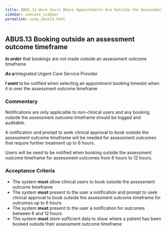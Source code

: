 ```yaml
---
title: ABUS.13 Warn Users Where Appointments Are Outside the Assessment Outcome Timeframe 
sidebar: usecase_sidebar
permalink: usep_abus13.html
---
```


## ABUS.13 Booking outside an assessment outcome timeframe

**_In order_** that bookings are not made outside an assessment outcome timeframe 

**_As a_** Integrated Urgent Care Service Provider

**_I want_** to be notified when selecting an appointment booking timeslot when it is over the assessment outcome timeframe 

### Commentary

Notifications are only applicable to non-clinical users and any booking outside the assessment outcome timeframe should be logged and auditable. 

A notification and prompt to seek clinical approval to book outside the assessment outcome timeframe will be needed for assessment outcomes that require further treatment up to 6 hours. 

Users will be need to be notified when booking outside the assessment outcome timeframe for assessment outcomes from 6 hours to 12 hours. 

### Acceptance Criteria

*	The system **must** allow clinical users to book outside the assessment outcome timeframe
*	The system **must** present to the user a notification and prompt to seek clinical approval to book outside the assessment outcome timeframe for outcomes up to 6 hours 
*	The system **must** present to the user a notification for outcomes between 6 and 12 hours
*	The system **must** store sufficient data to show where a patient has been booked outside their assessment outcome timeframe
